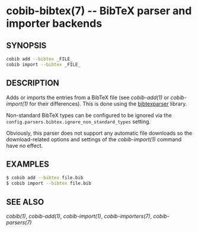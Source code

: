 cobib-bibtex(7) -- BibTeX parser and importer backends
======================================================

## SYNOPSIS

```bash
cobib add --bibtex _FILE_
cobib import --bibtex _FILE_
```

## DESCRIPTION

Adds or imports the entries from a BibTeX file (see *cobib-add(1)* or *cobib-import(1)* for their differences).
This is done using the [bibtexparser](https://github.com/sciunto-org/python-bibtexparser) library.

Non-standard BibTeX types can be configured to be ignored via the `config.parsers.bibtex.ignore_non_standard_types` setting.

Obviously, this parser does not support any automatic file downloads so the download-related options and settings of the *cobib-import(1)* command have no effect.

## EXAMPLES

```bash
$ cobib add --bibtex file.bib
$ cobib import --bibtex file.bib
```

## SEE ALSO

*cobib(1)*, *cobib-add(1)*, *cobib-import(1)*, *cobib-importers(7)*, *cobib-parsers(7)*

[//]: # ( vim: set ft=markdown tw=0: )
